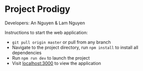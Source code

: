 # Project Prodigy

Developers: An Nguyen & Lam Nguyen

Instructions to start the web application:

-   `git pull origin master` or pull from any branch
-   Navigate to the project directory, run `npm install` to install all dependencies
-   Run `npm run dev` to launch the project
-   Visit [localhost:3000](http://localhost:3000) to view the application

